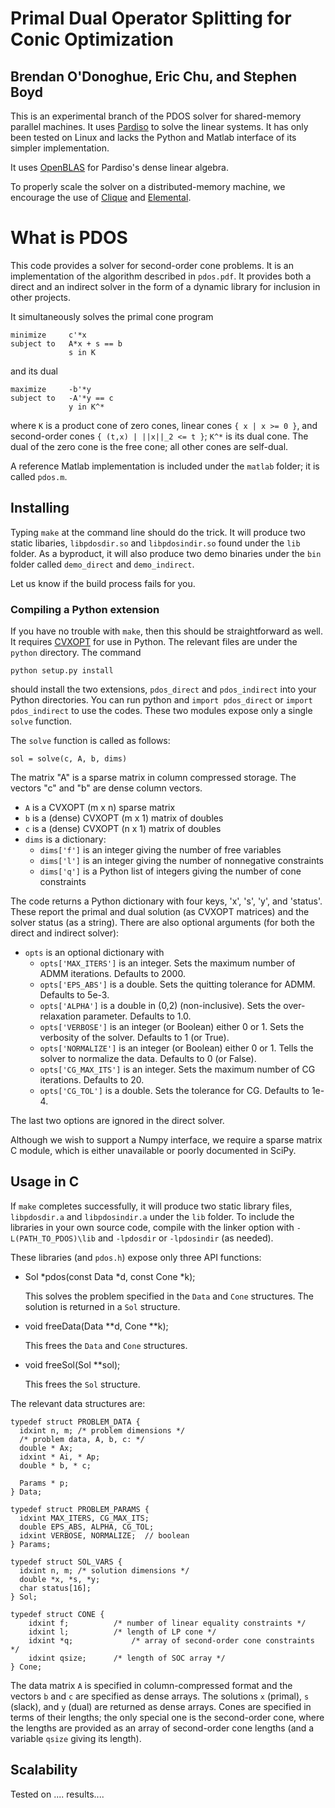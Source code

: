 Primal Dual Operator Splitting for Conic Optimization
=====================================================
Brendan O'Donoghue, Eric Chu, and Stephen Boyd
----------------------------------------------

This is an experimental branch of the PDOS solver for shared-memory parallel
machines. It uses [Pardiso](http://www.pardiso-project.org/) to solve the
linear systems. It has only been tested on Linux and lacks the Python and
Matlab interface of its simpler implementation.

It uses [OpenBLAS](http://github.com/xianyi/OpenBLAS) for Pardiso's dense
linear algebra.

To properly scale the solver on a distributed-memory machine, we encourage 
the use of [Clique](https://github.com/poulson/Clique) and
[Elemental](https://github.com/elemental/Elemental).

What is PDOS
============
This code provides a solver for second-order cone problems. It is an
implementation of the algorithm described in `pdos.pdf`. It provides both a
direct and an indirect solver in the form of a dynamic library for inclusion
in other projects.

It simultaneously solves the primal cone program

    minimize     c'*x
    subject to   A*x + s == b
                 s in K 
                 
and its dual

    maximize     -b'*y
    subject to   -A'*y == c
                 y in K^* 

where `K` is a product cone of zero cones, linear cones `{ x | x >= 0 }`, and
second-order cones `{ (t,x) | ||x||_2 <= t }`; `K^*` is its dual cone. The
dual of the zero cone is the free cone; all other cones are self-dual.

A reference Matlab implementation is included under the `matlab` folder; it 
is called `pdos.m`.

Installing
----------
Typing `make` at the command line should do the trick. It will produce two static
libaries, `libpdosdir.so` and `libpdosindir.so` found under the `lib` folder. 
As a byproduct, it will also produce two demo binaries under the `bin` folder called `demo_direct` and `demo_indirect`.

Let us know if the build process fails for you.
### Compiling a Python extension
If you have no trouble with `make`, then this should be straightforward as well. It requires [CVXOPT](http://cvxopt.org) for use in Python. The relevant files are under the `python` directory. The command

    python setup.py install

should install the two extensions, `pdos_direct` and `pdos_indirect` into your Python directories. You can run python and `import pdos_direct` or `import pdos_indirect` to use the codes. These two modules expose only a single `solve` function.

The `solve` function is called as follows:

    sol = solve(c, A, b, dims)

The matrix "A" is a sparse matrix in column compressed storage. The vectors "c" and "b" are dense column vectors.

* `A` is a CVXOPT (m x n) sparse matrix
* `b` is a (dense) CVXOPT (m x 1) matrix of doubles
* `c` is a (dense) CVXOPT (n x 1) matrix of doubles
* `dims` is a dictionary:
    * `dims['f']` is an integer giving the number of free variables
    * `dims['l']` is an integer giving the number of nonnegative constraints
    * `dims['q']` is a Python list of integers giving the number of cone constraints
 
The code returns a Python dictionary with four keys, 'x', 's', 'y', and
'status'. These report the primal and dual solution (as CVXOPT matrices) and the
solver status (as a string). There are also optional arguments (for both the
direct and indirect solver):

* `opts` is an optional dictionary with
  *  `opts['MAX_ITERS']` is an integer. Sets the maximum number of ADMM iterations. Defaults to 2000.
  * `opts['EPS_ABS']` is a double. Sets the quitting tolerance for ADMM. Defaults to 5e-3.
  * `opts['ALPHA']` is a double in (0,2) (non-inclusive). Sets the over-relaxation parameter. Defaults to 1.0.
  * `opts['VERBOSE']` is an integer (or Boolean) either 0 or 1. Sets the verbosity of the solver. Defaults to 1 (or True).
  * `opts['NORMALIZE']` is an integer (or Boolean) either 0 or 1. Tells the solver to normalize the data. Defaults to 0 (or False).
  * `opts['CG_MAX_ITS']` is an integer. Sets the maximum number of CG iterations. Defaults to 20.
  * `opts['CG_TOL']` is a double. Sets the tolerance for CG. Defaults to 1e-4.
  
The last two options are ignored in the direct solver.

Although we wish to support a Numpy interface, we require a sparse matrix C module, which is either unavailable or poorly documented in SciPy.

Usage in C
----------
If `make` completes successfully, it will produce two static library files,
`libpdosdir.a` and `libpdosindir.a` under the `lib` folder. To include the
libraries in your own source code, compile with the linker option with
`-L(PATH_TO_PDOS)\lib` and `-lpdosdir` or `-lpdosindir` (as needed).

These libraries (and `pdos.h`) expose only three API functions:

* Sol \*pdos(const Data \*d, const Cone \*k);
    
    This solves the problem specified in the `Data` and `Cone` structures. 
    The solution is returned in a `Sol` structure.
    
* void freeData(Data \*\*d, Cone \*\*k);
    
    This frees the `Data` and `Cone` structures.
    
* void freeSol(Sol \*\*sol);

    This frees the `Sol` structure.
    
The relevant data structures are:

    typedef struct PROBLEM_DATA {
      idxint n, m; /* problem dimensions */
      /* problem data, A, b, c: */
      double * Ax;
      idxint * Ai, * Ap;
      double * b, * c;
  
      Params * p;
    } Data;
    
    typedef struct PROBLEM_PARAMS {
      idxint MAX_ITERS, CG_MAX_ITS;
      double EPS_ABS, ALPHA, CG_TOL;
      idxint VERBOSE, NORMALIZE;  // boolean
    } Params;

    typedef struct SOL_VARS {
      idxint n, m; /* solution dimensions */
      double *x, *s, *y;
      char status[16];
    } Sol;

    typedef struct CONE {
        idxint f;          /* number of linear equality constraints */
        idxint l;          /* length of LP cone */
        idxint *q;   		   /* array of second-order cone constraints */
        idxint qsize;      /* length of SOC array */
    } Cone;

The data matrix `A` is specified in column-compressed format and the vectors
`b` and `c` are specified as dense arrays. The solutions `x` (primal), `s`
(slack), and `y` (dual) are returned as dense arrays. Cones are specified in
terms of their lengths; the only special one is the second-order cone, where
the lengths are provided as an array of second-order cone lengths (and a
variable `qsize` giving its length).


Scalability
-----------
Tested on .... results....
